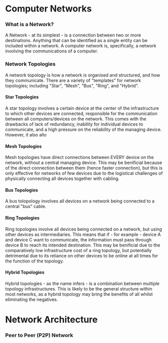 # Computer Networks

### What is a Network?
A Network - at its simplest - is a connection between two or more destinations. Anything that can be identified as a single entity can be included within a network. A computer network is, specifically, a network involving the communications of a computer.

### Network Topologies
A network topology is how a network is organised and structured, and how they communicate. There are a variety of "templates" for network topologies; including "Star", "Mesh", "Bus", "Ring", and "Hybrid".

#### Star Topologies
A star topology involves a certain device at the center of the infrastructure to which other devices are connected, responsible for the communication between all computers/devices on the network. This comes with the drawbacks of lack of redundancy, inability for individual devices to communicate, and a high pressure on the reliability of the managing device. However, it also allo

#### Mesh Topologies
Mesh topologies have direct connections between EVERY device on the network, without a central managing device. This may be benificial because of the direct connection between them (hence faster connection), but this is only effective for networks of few devices due to the logistical challenges of physically connecting all devices together with cabling.

#### Bus Topologies
A bus tolopology involves all devices on a network being connected to a central "bus" cable. 

#### Ring Topologies
Ring topologies involve all devices being connected on a network, but using other devices as intermediaries. This means that if - for example - device A and device C want to communicate, the information must pass through device B to reach its intended destination. This may be benificial due to the comparatively low infrastructure cost of a ring topology, but potentially detrimental due to its reliance on other devices to be online at all times for the function of the topology.

#### Hybrid Topologies
Hybrid topologies - as the name infers - is a combination between multiple topology infrastructures. This is likely to be the general structure within most networks, as a hybrid topology may bring the benefits of all whilst eliminating the negatives.

# Network Architecture
### Peer to Peer (P2P) Network

#
